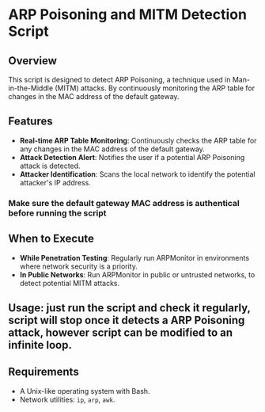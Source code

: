 # ARP Poisoning and MITM Detection Script

## Overview
This script is designed to detect ARP Poisoning, a technique used in Man-in-the-Middle (MITM) attacks. By continuously monitoring the ARP table for changes in the MAC address of the default gateway.

## Features
- **Real-time ARP Table Monitoring**: Continuously checks the ARP table for any changes in the MAC address of the default gateway.
- **Attack Detection Alert**: Notifies the user if a potential ARP Poisoning attack is detected.
- **Attacker Identification**: Scans the local network to identify the potential attacker's IP address.

### Make sure the default gateway MAC address is authentical before running the script

## When to Execute
- **While Penetration Testing**: Regularly run ARPMonitor in environments where network security is a priority.
- **In Public Networks**: Run ARPMonitor in public or untrusted networks, to detect potential MITM attacks.

## Usage: just run the script and check it regularly, script will stop once it detects a ARP Poisoning attack, however script can be modified to an infinite loop.

## Requirements
- A Unix-like operating system with Bash.
- Network utilities: `ip`, `arp`, `awk`.
